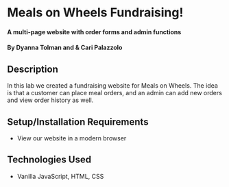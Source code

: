 # Meals on Wheels Fundraising!

#### A multi-page website with order forms and admin functions

#### By Dyanna Tolman and & Cari Palazzolo

## Description

In this lab we created a fundraising website for Meals on Wheels. The idea is that a customer can place meal orders, and an admin can add new orders and view order history as well.

## Setup/Installation Requirements

* View our website in a modern browser

## Technologies Used

* Vanilla JavaScript, HTML, CSS